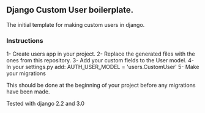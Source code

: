 ## Django Custom User boilerplate.
The initial template for making custom users in django.

### Instructions
1- Create users app in your project.
2- Replace the generated files with the ones from this repository.
3- Add your custom fields to the User model.
4- In your settings.py add: AUTH_USER_MODEL = 'users.CustomUser'
5- Make your migrations

This should be done at the beginning of your project before any migrations have been made.

Tested with django 2.2 and 3.0
